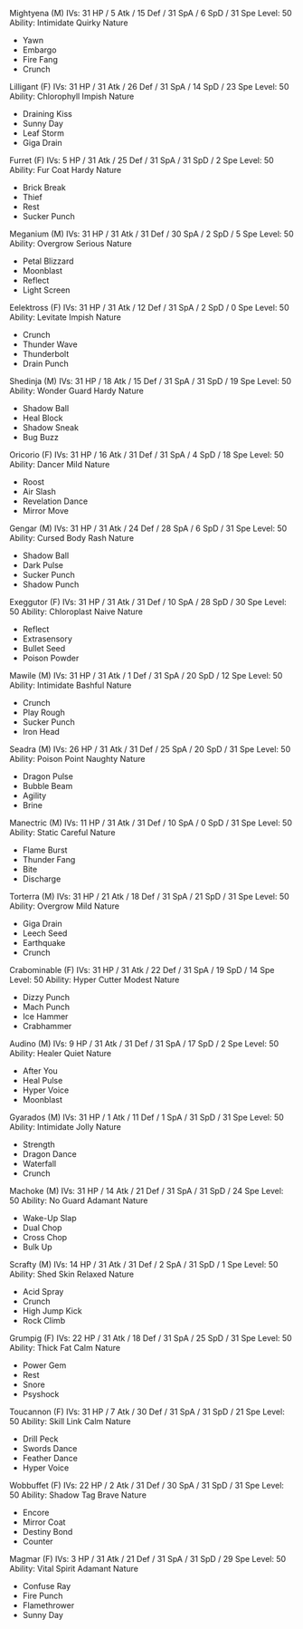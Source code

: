 Mightyena (M)
IVs: 31 HP / 5 Atk / 15 Def / 31 SpA / 6 SpD / 31 Spe
Level: 50
Ability: Intimidate
Quirky Nature
- Yawn
- Embargo
- Fire Fang
- Crunch

Lilligant (F)
IVs: 31 HP / 31 Atk / 26 Def / 31 SpA / 14 SpD / 23 Spe
Level: 50
Ability: Chlorophyll
Impish Nature
- Draining Kiss
- Sunny Day
- Leaf Storm
- Giga Drain

Furret (F)
IVs: 5 HP / 31 Atk / 25 Def / 31 SpA / 31 SpD / 2 Spe
Level: 50
Ability: Fur Coat
Hardy Nature
- Brick Break
- Thief
- Rest
- Sucker Punch

Meganium (M)
IVs: 31 HP / 31 Atk / 31 Def / 30 SpA / 2 SpD / 5 Spe
Level: 50
Ability: Overgrow
Serious Nature
- Petal Blizzard
- Moonblast
- Reflect
- Light Screen

Eelektross (F)
IVs: 31 HP / 31 Atk / 12 Def / 31 SpA / 2 SpD / 0 Spe
Level: 50
Ability: Levitate
Impish Nature
- Crunch
- Thunder Wave
- Thunderbolt
- Drain Punch

Shedinja (M)
IVs: 31 HP / 18 Atk / 15 Def / 31 SpA / 31 SpD / 19 Spe
Level: 50
Ability: Wonder Guard
Hardy Nature
- Shadow Ball
- Heal Block
- Shadow Sneak
- Bug Buzz

Oricorio (F)
IVs: 31 HP / 16 Atk / 31 Def / 31 SpA / 4 SpD / 18 Spe
Level: 50
Ability: Dancer
Mild Nature
- Roost
- Air Slash
- Revelation Dance
- Mirror Move

Gengar (M)
IVs: 31 HP / 31 Atk / 24 Def / 28 SpA / 6 SpD / 31 Spe
Level: 50
Ability: Cursed Body
Rash Nature
- Shadow Ball
- Dark Pulse
- Sucker Punch
- Shadow Punch
 

Exeggutor (F)
IVs: 31 HP / 31 Atk / 31 Def / 10 SpA / 28 SpD / 30 Spe
Level: 50
Ability: Chloroplast
Naive Nature
- Reflect
- Extrasensory
- Bullet Seed
- Poison Powder

Mawile (M)
IVs: 31 HP / 31 Atk / 1 Def / 31 SpA / 20 SpD / 12 Spe
Level: 50
Ability: Intimidate
Bashful Nature
- Crunch
- Play Rough
- Sucker Punch
- Iron Head

Seadra (M)
IVs: 26 HP / 31 Atk / 31 Def / 25 SpA / 20 SpD / 31 Spe
Level: 50
Ability: Poison Point
Naughty Nature
- Dragon Pulse
- Bubble Beam
- Agility
- Brine

Manectric (M)
IVs: 11 HP / 31 Atk / 31 Def / 10 SpA / 0 SpD / 31 Spe
Level: 50
Ability: Static
Careful Nature
- Flame Burst
- Thunder Fang
- Bite
- Discharge

Torterra (M)
IVs: 31 HP / 21 Atk / 18 Def / 31 SpA / 21 SpD / 31 Spe
Level: 50
Ability: Overgrow
Mild Nature
- Giga Drain
- Leech Seed
- Earthquake
- Crunch

Crabominable (F)
IVs: 31 HP / 31 Atk / 22 Def / 31 SpA / 19 SpD / 14 Spe
Level: 50
Ability: Hyper Cutter
Modest Nature
- Dizzy Punch
- Mach Punch
- Ice Hammer
- Crabhammer

Audino (M)
IVs: 9 HP / 31 Atk / 31 Def / 31 SpA / 17 SpD / 2 Spe
Level: 50
Ability: Healer
Quiet Nature
- After You
- Heal Pulse
- Hyper Voice
- Moonblast

Gyarados (M)
IVs: 31 HP / 1 Atk / 11 Def / 1 SpA / 31 SpD / 31 Spe
Level: 50
Ability: Intimidate
Jolly Nature
- Strength
- Dragon Dance
- Waterfall
- Crunch

Machoke (M)
IVs: 31 HP / 14 Atk / 21 Def / 31 SpA / 31 SpD / 24 Spe
Level: 50
Ability: No Guard
Adamant Nature
- Wake-Up Slap
- Dual Chop
- Cross Chop
- Bulk Up

Scrafty (M)
IVs: 14 HP / 31 Atk / 31 Def / 2 SpA / 31 SpD / 1 Spe
Level: 50
Ability: Shed Skin
Relaxed Nature
- Acid Spray
- Crunch
- High Jump Kick
- Rock Climb

Grumpig (F)
IVs: 22 HP / 31 Atk / 18 Def / 31 SpA / 25 SpD / 31 Spe
Level: 50
Ability: Thick Fat
Calm Nature
- Power Gem
- Rest
- Snore
- Psyshock

Toucannon (F)
IVs: 31 HP / 7 Atk / 30 Def / 31 SpA / 31 SpD / 21 Spe
Level: 50
Ability: Skill Link
Calm Nature
- Drill Peck
- Swords Dance
- Feather Dance
- Hyper Voice

Wobbuffet (F)
IVs: 22 HP / 2 Atk / 31 Def / 30 SpA / 31 SpD / 31 Spe
Level: 50
Ability: Shadow Tag
Brave Nature
- Encore
- Mirror Coat
- Destiny Bond
- Counter

Magmar (F)
IVs: 3 HP / 31 Atk / 21 Def / 31 SpA / 31 SpD / 29 Spe
Level: 50
Ability: Vital Spirit
Adamant Nature
- Confuse Ray
- Fire Punch
- Flamethrower
- Sunny Day